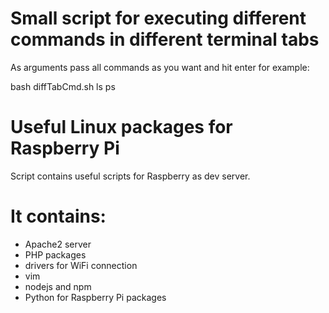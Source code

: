 # Small script for executing different commands in different terminal tabs
As arguments pass all commands as you want and hit enter for example:

bash diffTabCmd.sh ls ps

# Useful Linux  packages for Raspberry Pi 
Script contains useful scripts for Raspberry as dev server.

# It contains:
* Apache2 server
* PHP packages
* drivers for WiFi connection
* vim
* nodejs and npm
* Python for Raspberry Pi packages

